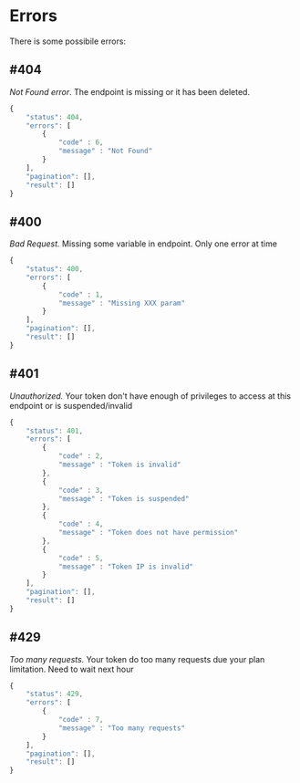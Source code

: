 # Errors

There is some possibile errors:

## \#404

_Not Found error_. The endpoint is missing or it has been deleted. 

```javascript
{
	"status": 404,
	"errors": [
		{
			"code" : 6,
			"message" : "Not Found"
		}
	],
  	"pagination": [],
  	"result": []
}
```

## \#400

_Bad Request._ Missing some variable in endpoint. Only one error at time

```javascript
{
	"status": 400,
	"errors": [
		{
			"code" : 1,
			"message" : "Missing XXX param"
		}
	],
  	"pagination": [],
  	"result": []
}
```

## \#401

_Unauthorized._ Your token don't have enough of privileges to access at this endpoint or is suspended/invalid

```javascript
{
	"status": 401,
	"errors": [
		{
			"code" : 2,
			"message" : "Token is invalid"
		},
		{
			"code" : 3,
			"message" : "Token is suspended"
		},
		{
			"code" : 4,
			"message" : "Token does not have permission"
		},
		{
			"code" : 5,
			"message" : "Token IP is invalid"
		}
	],
  	"pagination": [],
  	"result": []
}
```

## \#429

_Too many requests._ Your token do too many requests due your plan limitation. Need to wait next hour

```javascript
{
	"status": 429,
	"errors": [
		{
			"code" : 7,
			"message" : "Too many requests"
		}
	],
  	"pagination": [],
  	"result": []
}
```

